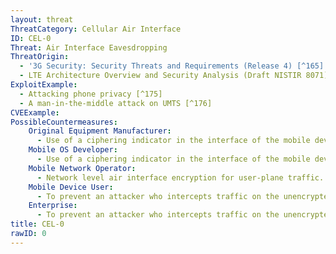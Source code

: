 ```yaml
---
layout: threat
ThreatCategory: Cellular Air Interface
ID: CEL-0
Threat: Air Interface Eavesdropping
ThreatOrigin:
  - '3G Security: Security Threats and Requirements (Release 4) [^165]'
  - LTE Architecture Overview and Security Analysis (Draft NISTIR 8071) [^166]
ExploitExample:
  - Attacking phone privacy [^175]
  - A man-in-the-middle attack on UMTS [^176]
CVEExample:
PossibleCountermeasures:
    Original Equipment Manufacturer:
      - Use of a ciphering indicator in the interface of the mobile device to inform the user as to whether or not user data (e.g. voice calls, SMS/MMS messages, data) are being encrypted.
    Mobile OS Developer:
      - Use of a ciphering indicator in the interface of the mobile device to inform the user as to whether or not user data (e.g. voice calls, SMS/MMS messages, data) are being encrypted.
    Mobile Network Operator:
      - Network level air interface encryption for user-plane traffic.
    Mobile Device User:
      - To prevent an attacker who intercepts traffic on the unencrypted channel between a mobile device and a base station, use a mobile VPN or another third-party over-the-top encryption solution to encrypt data prior to transmission over the air interface.
    Enterprise:
      - To prevent an attacker who intercepts traffic on the unencrypted channel between a mobile device and a base station, use a mobile VPN or another third-party over-the-top encryption solution to encrypt data prior to transmission over the air interface.
title: CEL-0
rawID: 0
---
```

